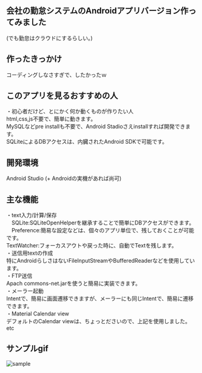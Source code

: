 ## 会社の勤怠システムのAndroidアプリバージョン作ってみました
(でも勤怠はクラウドにするらしい。)</br>

## 作ったきっかけ
コーディングしなさすぎで、したかったｗ</br>

## このアプリを見るおすすめの人
・初心者だけど、とにかく何か動くものが作りたい人</br>
   html,css,js不要で、簡単に動きます。</br>
   MySQLなどpre installも不要で、Android Stadioさえinstallすれば開発できます。</br>
   SQLiteによるDBアクセスは、内臓されたAndroid SDKで可能です。</br>

## 開発環境
Android Studio (+ Androidの実機があれば尚可)</br>

## 主な機能
・text入力/計算/保存</br>
 　SQLite:SQLiteOpenHelperを継承することで簡単にDBアクセスができます。</br>
 　Preference:簡易な設定などは、個々のアプリ単位で、残しておくことが可能です。</br>
   TextWatcher:フォーカスアウトや戻った時に、自動でTextを残します。</br>
・送信用textの作成</br>
   特にAndroidらしさはないFileInputStreamやBufferedReaderなどを使用しています。</br>
・FTP送信</br>
   Apach commons-net.jarを使うと簡易に実装できます。</br>
・メーラー起動</br>
   Intentで、簡易に画面遷移できますが、メーラーにも同じIntentで、簡易に遷移できます。</br>
・Material Calendar view</br>
   デフォルトのCalendar viewは、ちょっとださいので、上記を使用しました。</br>
  etc</br>

## サンプルgif
![sample](https://github.com/natsukikaminishi/kintai/blob/master/kintai_app.gif)
